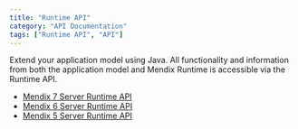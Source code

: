 ```yaml
---
title: "Runtime API"
category: "API Documentation"
tags: ["Runtime API", "API"]
---
```


Extend your application model using Java. All functionality and information from both the application model and Mendix Runtime is accessible via the Runtime API.

* [Mendix 7 Server Runtime API](https://apidocs.mendix.com/7/runtime/)
* [Mendix 6 Server Runtime API](https://apidocs.mendix.com/6/runtime/)
* [Mendix 5 Server Runtime API](https://apidocs.mendix.com/5/runtime/)

